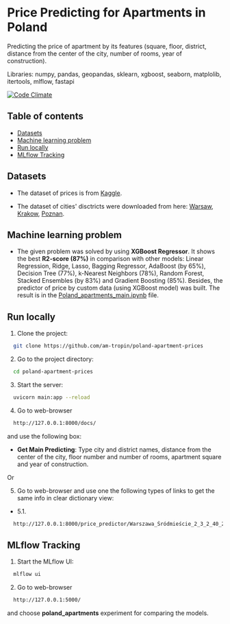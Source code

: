 # Price Predicting for Apartments in Poland

Predicting the price of apartment by its features (square, floor, district, distance from the center of the city, number of rooms, year of construction).

Libraries: numpy, pandas, geopandas, sklearn, xgboost, seaborn, matplolib, itertools, mlflow, fastapi

[![Code Climate][codeclimate-badge]][codeclimate-link]

[codeclimate-badge]: https://codeclimate.com/github/am-tropin/anniversary-reminder.svg
[codeclimate-link]: https://codeclimate.com/github/am-tropin/anniversary-reminder



## Table of contents
- [Datasets](#datasets)
- [Machine learning problem](#machine-learning-problem)
- [Run locally](#run-locally)
- [MLflow Tracking](#mlflow-tracking)


## Datasets

- The dataset of prices is from [Kaggle](https://www.kaggle.com/datasets/dawidcegielski/house-prices-in-poland). 

- The dataset of cities' disctricts were downloaded from here: [Warsaw](https://github.com/andilabs/warszawa-dzielnice-geojson), [Krakow](https://github.com/andilabs/krakow-dzielnice-geojson), [Poznan](https://sip.poznan.pl/sip/dzielnice/get_dzielnice).


## Machine learning problem

- The given problem was solved by using **XGBoost Regressor**. It shows the best **R2-score (87%)** in comparison with other models: Linear Regression, Ridge, Lasso, Bagging Regressor, AdaBoost (by 65%), Decision Tree (77%), k-Nearest Neighbors (78%), Random Forest, Stacked Ensembles (by 83%) and Gradient Boosting (85%). Besides, the predictor of price by custom data (using XGBoost model) was built. The result is in the [Poland_apartments_main.ipynb](https://github.com/am-tropin/poland-apartment-prices/blob/main/Poland_apartments_main.ipynb) file.



## Run locally

1. Clone the project:
```bash
  git clone https://github.com/am-tropin/poland-apartment-prices
```

2. Go to the project directory:
```bash
  cd poland-apartment-prices
```

<!-- Create vitual enviroment and install dependencies
```bash
  virtualenv venv
  source venv/bin/activate
  pip install -r requirements.txt
``` -->

3. Start the server:
```bash
  uvicorn main:app --reload
```

4. Go to web-browser 
```bash
  http://127.0.0.1:8000/docs/
```
and use the following box:

- **Get Main Predicting**: Type city and district names, distance from the center of the city, floor number and number of rooms, apartment square and year of construction.

Or 

5. Go to web-browser and use one the following types of links to get the same info in clear dictionary view:

- 5.1.
```bash
  http://127.0.0.1:8000/price_predictor/Warszawa_Śródmieście_2_3_2_40_2000
```



## MLflow Tracking

1. Start the MLflow UI:
```bash
  mlflow ui
```

<!-- 2. Go to the project directory:
```bash
  mlflow ui --backend-store-uri /Users/user/Documents/GitHub/poland-apartment-prices/mlruns
``` -->

2. Go to web-browser
```bash
  http://127.0.0.1:5000/
```
and choose **poland_apartments** experiment for comparing the models.



